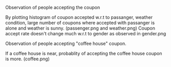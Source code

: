 Observation of people accepting the coupon

By plotting histogram of coupon accepted w.r.t to passanger, weather condition, large number of coupons where accepted with passanger is alone and weather is sunny. (passenger.png and weather.png)
Coupon accept rate doesn't change much w.r.t to gender as observed in gender.png

Observation of people accepting "coffee house" coupon.

If a coffee house is near, probablity of accepting the coffee house coupon is more. (coffee.png)
